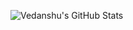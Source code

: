 ![Vedanshu's GitHub Stats](https://github-readme-stats.vercel.app/api?username=Vedanshu7&show_icons=true&theme=react&title_color=#58a6ff)

